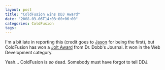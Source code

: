 ```yaml
---
layout: post
title: "ColdFusion wins DDJ Award"
date: "2008-03-06T14:03:00+06:00"
categories: ColdFusion 
tags: 
---
```


I'm a bit late in reporting this (credit goes to <a href="http://www.cfinsider.com/index.cfm/2008/3/6/ColdFusion-wins-Product-Excellence-Award-in-Web-Development">Jason</a> for being the first), but ColdFusion has won a <a href="http://www.drdobbs.com/blog/portal/archives/2008/03/jolt_award_winn.html">Jolt Award</a> from Dr. Dobb's Journal. It won in the Web Development category.

Yeah... ColdFusion is <i>so</i> dead. Somebody must have forgot to tell DDJ.